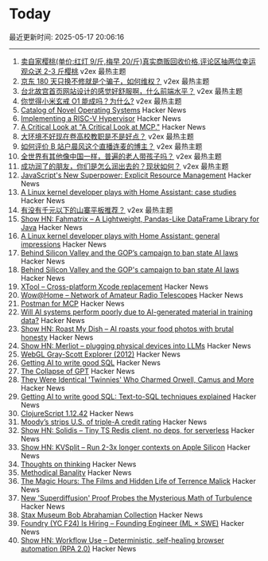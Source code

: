 # Today

最近更新时间: 2025-05-17 20:06:16

--- 
1. [卖自家樱桃(单价:红灯 9/斤,梅早 20/斤)真实商贩回收价格,评论区抽两位幸运观众送 2-3 斤樱桃](https://www.v2ex.com/t/1132415) v2ex 最热主题
2. [京东 180 天只换不修就是个骗子，如何维权？](https://www.v2ex.com/t/1132405) v2ex 最热主题
3. [台北故宫首页网站设计的感觉好舒服啊，什么前端水平？](https://www.v2ex.com/t/1132395) v2ex 最热主题
4. [你觉得小米玄戒 O1 能成吗？为什么?](https://www.v2ex.com/t/1132388) v2ex 最热主题
5. [Catalog of Novel Operating Systems](https://github.com/prathyvsh/os-catalog) Hacker News
6. [Implementing a RISC-V Hypervisor](https://seiya.me/blog/riscv-hypervisor) Hacker News
7. [A Critical Look at "A Critical Look at MCP."](https://docs.mcp.run/blog/2025/05/16/mcp-implenda-est/) Hacker News
8. [大环境不好现在卷高校教职是不是好点？](https://www.v2ex.com/t/1132362) v2ex 最热主题
9. [如何评价 B 站户晨风这个直播连麦的博主？](https://www.v2ex.com/t/1132360) v2ex 最热主题
10. [全世界有其他像中国一样，普遍的老人带孩子吗？](https://www.v2ex.com/t/1132357) v2ex 最热主题
11. [成功润了的朋友，你们是怎么润出去的？现状如何？](https://www.v2ex.com/t/1132350) v2ex 最热主题
12. [JavaScript's New Superpower: Explicit Resource Management](https://v8.dev/features/explicit-resource-management) Hacker News
13. [A Linux kernel developer plays with Home Assistant: case studies](https://lwn.net/SubscriberLink/1017945/93d12d28178b372e/) Hacker News
14. [有没有千元以下的山寨平板推荐？](https://www.v2ex.com/t/1132356) v2ex 最热主题
15. [Show HN: Fahmatrix – A Lightweight, Pandas-Like DataFrame Library for Java](https://github.com/moustafa-nasr/fahmatrix) Hacker News
16. [A Linux kernel developer plays with Home Assistant: general impressions](https://lwn.net/SubscriberLink/1017720/7155ecb9602e9ef2/) Hacker News
17. [Behind Silicon Valley and the GOP’s campaign to ban state AI laws](https://www.bloodinthemachine.com/p/de-democratizing-ai) Hacker News
18. [Behind Silicon Valley and the GOP's campaign to ban state AI laws](https://www.bloodinthemachine.com/p/de-democratizing-ai) Hacker News
19. [XTool – Cross-platform Xcode replacement](https://github.com/xtool-org/xtool) Hacker News
20. [Wow@Home – Network of Amateur Radio Telescopes](https://phl.upr.edu/wow/outreach) Hacker News
21. [Postman for MCP](https://usetexture.com/##) Hacker News
22. [Will AI systems perform poorly due to AI-generated material in training data?](https://cacm.acm.org/news/the-collapse-of-gpt/) Hacker News
23. [Show HN: Roast My Dish – AI roasts your food photos with brutal honesty](https://www.roastmydish.online/) Hacker News
24. [Show HN: Merliot – plugging physical devices into LLMs](https://github.com/merliot/hub) Hacker News
25. [WebGL Gray-Scott Explorer (2012)](http://www.mrob.com/pub/comp/xmorphia/ogl/index.html) Hacker News
26. [Getting AI to write good SQL](https://cloud.google.com/blog/products/databases/techniques-for-improving-text-to-sql) Hacker News
27. [The Collapse of GPT](https://cacm.acm.org/news/the-collapse-of-gpt/) Hacker News
28. [They Were Identical 'Twinnies' Who Charmed Orwell, Camus and More](https://www.nytimes.com/2025/05/04/books/review/the-dazzling-paget-sisters-ariane-bankes.html) Hacker News
29. [Getting AI to write good SQL: Text-to-SQL techniques explained](https://cloud.google.com/blog/products/databases/techniques-for-improving-text-to-sql) Hacker News
30. [ClojureScript 1.12.42](https://clojurescript.org/news/2025-05-16-release) Hacker News
31. [Moody’s strips U.S. of triple-A credit rating](https://www.ft.com/content/e456ea34-c6ad-43fe-abe9-d4ce781c07b4) Hacker News
32. [Show HN: Solidis – Tiny TS Redis client, no deps, for serverless](https://github.com/vcms-io/solidis) Hacker News
33. [Show HN: KVSplit – Run 2-3x longer contexts on Apple Silicon](https://github.com/dipampaul17/KVSplit) Hacker News
34. [Thoughts on thinking](https://dcurt.is/thinking) Hacker News
35. [Methodical Banality](https://aeon.co/essays/who-needs-ai-text-generation-when-theres-erasmus-of-rotterdam) Hacker News
36. [The Magic Hours: The Films and Hidden Life of Terrence Malick](https://www.lrb.co.uk/the-paper/v47/n09/david-thomson/cool-tricking) Hacker News
37. [New 'Superdiffusion' Proof Probes the Mysterious Math of Turbulence](https://www.quantamagazine.org/new-superdiffusion-proof-probes-the-mysterious-math-of-turbulence-20250516/) Hacker News
38. [Stax Museum Bob Abrahamian Collection](https://bobacollection.staxmuseum.org/) Hacker News
39. [Foundry (YC F24) Is Hiring – Founding Engineer (ML × SWE)](https://www.ycombinator.com/companies/foundry/jobs/uwi8b6I-founding-engineer-ml-x-swe) Hacker News
40. [Show HN: Workflow Use – Deterministic, self-healing browser automation (RPA 2.0)](https://github.com/browser-use/workflow-use) Hacker News
